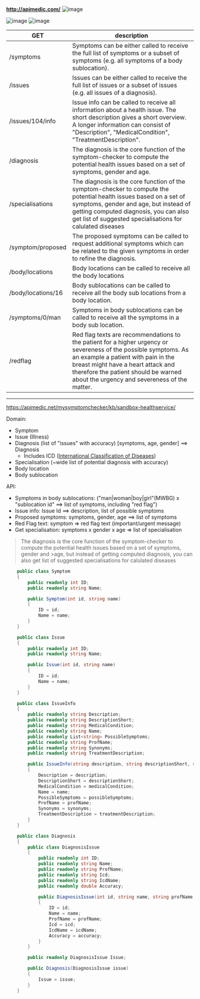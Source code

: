 **http://apimedic.com/**
![image](https://cloud.githubusercontent.com/assets/1849690/22407188/6a6a6370-e66a-11e6-9c4f-29fb99879bc6.png)

![image](https://cloud.githubusercontent.com/assets/1849690/22407517/833e35e2-e670-11e6-818c-e3b54c507f90.png)
![image](https://cloud.githubusercontent.com/assets/1849690/22407518/89af0f3c-e670-11e6-8ba9-f8d1363a1e28.png)

GET|description
----|-------------
/symptoms | Symptoms can be either called to receive the full list of symptoms or a subset of symptoms (e.g. all symptoms of a body sublocation).
/issues | Issues can be either called to receive the full list of issues or a subset of issues (e.g. all issues of a diagnosis).
/issues/104/info | Issue info can be called to receive all information about a health issue. The short description gives a short overview. A longer information can consist of "Description", "MedicalCondition", "TreatmentDescription".
/diagnosis | The diagnosis is the core function of the symptom-checker to compute the potential health issues based on a set of symptoms, gender and age.
/specialisations | The diagnosis is the core function of the symptom-checker to compute the potential health issues based on a set of symptoms, gender and age, but instead of getting computed diagnosis, you can also get list of suggested specialisations for calulated diseases
/symptom/proposed | The proposed symptoms can be called to request additional symptoms which can be related to the given symptoms in order to refine the diagnosis.
/body/locations | Body locations can be called to receive all the body locations
/body/locations/16 | Body sublocations can be called to receive all the body sub locations from a body location.
/symptoms/0/man | Symptoms in body sublocations can be called to receive all the symptoms in a body sub location.
/redflag | Red flag texts are recommendations to the patient for a higher urgency or severeness of the possible symptoms. As an example a patient with pain in the breast might have a heart attack and therefore the patient should be warned about the urgency and severeness of the matter.
------------


https://apimedic.net/mysymptomchecker/kb/sandbox-healthservice/

Domain:

* Symptom
* Issue (Illness)
* Diagnosis (list of "issues" with accuracy)  [symptoms, age, gender] ==> Diagnosis
  * Includes ICD ([International Classification of Diseases](https://en.wikipedia.org/wiki/International_Statistical_Classification_of_Diseases_and_Related_Health_Problems))
* Specialisation (~wide list of potential diagnosis with accuracy)
* Body location
* Body sublocation

API:

* Symptoms in body sublocations: ("man|woman|boy|girl"(MWBG) x "sublocation id" ==> list of symptoms, including "red flag")
* Issue info: Issue Id ==> description, list of possible symptoms
* Proposed symptoms: symptoms, gender, age ==> list of symptoms
* Red Flag text: symptom => red flag text (important/urgent message)
* Get specialisation: symptoms x gender x age => list of specialisation

>The diagnosis is the core function of the symptom-checker to compute the potential health issues based on a set of symptoms, gender and >age, but instead of getting computed diagnosis, you can also get list of suggested specialisations for calulated diseases

```c#
    public class Symptom
    {
        public readonly int ID;
        public readonly string Name;

        public Symptom(int id, string name)
        {
            ID = id;
            Name = name;
        }
    }
```

```c#
    public class Issue
    {
        public readonly int ID;
        public readonly string Name;

        public Issue(int id, string name)
        {
            ID = id;
            Name = name;
        }
    }
```
```c#
    public class IssueInfo
    {
        public readonly string Description;
        public readonly string DescriptionShort;
        public readonly string MedicalCondition;
        public readonly string Name;
        public readonly List<string> PossibleSymptoms;
        public readonly string ProfName;
        public readonly string Synonyms;
        public readonly string TreatmentDescription;

        public IssueInfo(string description, string descriptionShort, string medicalCondition, string name, List<string> possibleSymptoms, string profName, string synonyms, string treatmentDescription)
        {
            Description = description;
            DescriptionShort = descriptionShort;
            MedicalCondition = medicalCondition;
            Name = name;
            PossibleSymptoms = possibleSymptoms;
            ProfName = profName;
            Synonyms = synonyms;
            TreatmentDescription = treatmentDescription;
        }
    }
```

```c#
    public class Diagnosis
    {
        public class DiagnosisIssue
        {
            public readonly int ID;
            public readonly string Name;
            public readonly string ProfName;
            public readonly string Icd;
            public readonly string IcdName;
            public readonly double Accuracy;

            public DiagnosisIssue(int id, string name, string profName, string icd, string icdName, double accuracy)
            {
                ID = id;
                Name = name;
                ProfName = profName;
                Icd = icd;
                IcdName = icdName;
                Accuracy = accuracy;
            }
        }

        public readonly DiagnosisIssue Issue;

        public Diagnosis(DiagnosisIssue issue)
        {
            Issue = issue;
        }
    }
```
